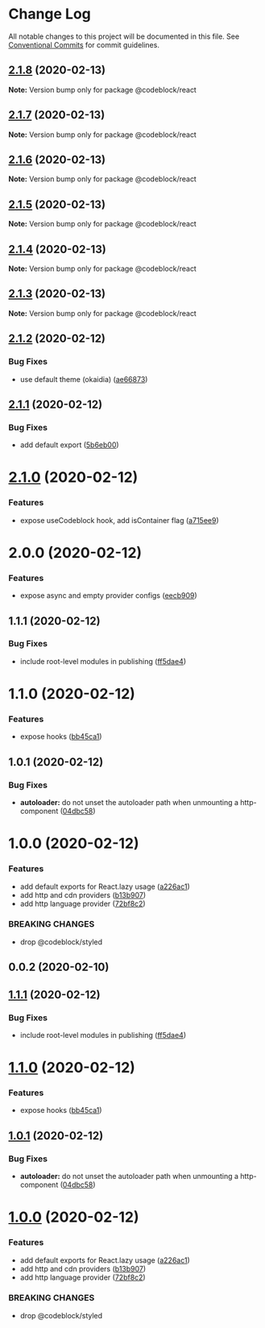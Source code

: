 # Change Log

All notable changes to this project will be documented in this file.
See [Conventional Commits](https://conventionalcommits.org) for commit guidelines.

## [2.1.8](https://github.com/codeblockjs/codeblock/compare/@codeblock/react@2.1.7...@codeblock/react@2.1.8) (2020-02-13)

**Note:** Version bump only for package @codeblock/react





## [2.1.7](https://github.com/codeblockjs/codeblock/compare/@codeblock/react@2.1.6...@codeblock/react@2.1.7) (2020-02-13)

**Note:** Version bump only for package @codeblock/react





## [2.1.6](https://github.com/codeblockjs/codeblock/compare/@codeblock/react@2.1.5...@codeblock/react@2.1.6) (2020-02-13)

**Note:** Version bump only for package @codeblock/react





## [2.1.5](https://github.com/codeblockjs/codeblock/compare/@codeblock/react@2.1.4...@codeblock/react@2.1.5) (2020-02-13)

**Note:** Version bump only for package @codeblock/react





## [2.1.4](https://github.com/codeblockjs/codeblock/compare/@codeblock/react@2.1.3...@codeblock/react@2.1.4) (2020-02-13)

**Note:** Version bump only for package @codeblock/react





## [2.1.3](https://github.com/codeblockjs/codeblock/compare/@codeblock/react@2.1.2...@codeblock/react@2.1.3) (2020-02-13)

**Note:** Version bump only for package @codeblock/react





## [2.1.2](https://github.com/codeblockjs/codeblock/compare/@codeblock/react@2.1.1...@codeblock/react@2.1.2) (2020-02-12)


### Bug Fixes

* use default theme (okaidia) ([ae66873](https://github.com/codeblockjs/codeblock/commit/ae66873d3f763a95f3d26a4b676c96c8d8f2adc9))





## [2.1.1](https://github.com/codeblockjs/codeblock/compare/@codeblock/react@2.1.0...@codeblock/react@2.1.1) (2020-02-12)


### Bug Fixes

* add default export ([5b6eb00](https://github.com/codeblockjs/codeblock/commit/5b6eb00e318fbce8984d810aab7ba4c7d1ed908e))





# [2.1.0](https://github.com/codeblockjs/codeblock/compare/@codeblock/react@2.0.0...@codeblock/react@2.1.0) (2020-02-12)


### Features

* expose useCodeblock hook, add isContainer flag ([a715ee9](https://github.com/codeblockjs/codeblock/commit/a715ee9a425deef93f6bccc05ec2212f758da463))





# 2.0.0 (2020-02-12)


### Features

* expose async and empty provider configs ([eecb909](https://github.com/codeblockjs/codeblock/commit/eecb909e79dc2d199a0ddd95a306824f3af1894a))



## 1.1.1 (2020-02-12)


### Bug Fixes

* include root-level modules in publishing ([ff5dae4](https://github.com/codeblockjs/codeblock/commit/ff5dae4f59e82cd89693b630d1f6f661516b41cb))



# 1.1.0 (2020-02-12)


### Features

* expose hooks ([bb45ca1](https://github.com/codeblockjs/codeblock/commit/bb45ca1df8c8e75b1d7d1ca93b1c29f442a264e6))



## 1.0.1 (2020-02-12)


### Bug Fixes

* **autoloader:** do not unset the autoloader path when unmounting a http-component ([04dbc58](https://github.com/codeblockjs/codeblock/commit/04dbc5806c24fa58ac19e4818f4aa8e9669175ef))



# 1.0.0 (2020-02-12)


### Features

* add default exports for React.lazy usage ([a226ac1](https://github.com/codeblockjs/codeblock/commit/a226ac11338f407bc8f9035db109d55c25640227))
* add http and cdn providers ([b13b907](https://github.com/codeblockjs/codeblock/commit/b13b9076ca2a0ddf637bc2e102da6490f6b66a2e))
* add http language provider ([72bf8c2](https://github.com/codeblockjs/codeblock/commit/72bf8c2a2db8557a65fc39e009cd420561b507a2))


### BREAKING CHANGES

* drop @codeblock/styled



## 0.0.2 (2020-02-10)





## [1.1.1](https://github.com/codeblockjs/codeblock/compare/v1.1.0...v1.1.1) (2020-02-12)


### Bug Fixes

* include root-level modules in publishing ([ff5dae4](https://github.com/codeblockjs/codeblock/commit/ff5dae4f59e82cd89693b630d1f6f661516b41cb))





# [1.1.0](https://github.com/codeblockjs/codeblock/compare/v1.0.1...v1.1.0) (2020-02-12)


### Features

* expose hooks ([bb45ca1](https://github.com/codeblockjs/codeblock/commit/bb45ca1df8c8e75b1d7d1ca93b1c29f442a264e6))





## [1.0.1](https://github.com/codeblockjs/codeblock/compare/v1.0.0...v1.0.1) (2020-02-12)


### Bug Fixes

* **autoloader:** do not unset the autoloader path when unmounting a http-component ([04dbc58](https://github.com/codeblockjs/codeblock/commit/04dbc5806c24fa58ac19e4818f4aa8e9669175ef))





# [1.0.0](https://github.com/codeblockjs/codeblock/compare/v0.0.2...v1.0.0) (2020-02-12)


### Features

* add default exports for React.lazy usage ([a226ac1](https://github.com/codeblockjs/codeblock/commit/a226ac11338f407bc8f9035db109d55c25640227))
* add http and cdn providers ([b13b907](https://github.com/codeblockjs/codeblock/commit/b13b9076ca2a0ddf637bc2e102da6490f6b66a2e))
* add http language provider ([72bf8c2](https://github.com/codeblockjs/codeblock/commit/72bf8c2a2db8557a65fc39e009cd420561b507a2))


### BREAKING CHANGES

* drop @codeblock/styled
